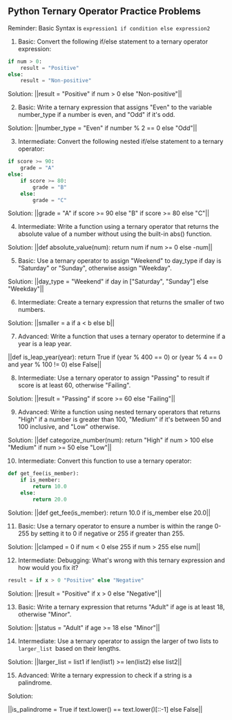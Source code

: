 ## Python Ternary Operator Practice Problems

Reminder: Basic Syntax is `expression1 if condition else expression2`


1. Basic: Convert the following if/else statement to a ternary operator expression:

```python
if num > 0:
    result = "Positive"
else:
    result = "Non-positive"
```
Solution:
||result = "Positive" if num > 0 else "Non-positive"||

2. Basic: Write a ternary expression that assigns "Even" to the variable number_type if a number is even, and "Odd" if it's odd.

Solution:
||number_type = "Even" if number % 2 == 0 else "Odd"||

3. Intermediate: Convert the following nested if/else statement to a ternary operator:
```python
if score >= 90:
    grade = "A"
else:
    if score >= 80:
        grade = "B"
    else:
        grade = "C"

```

Solution:
||grade = "A" if score >= 90 else "B" if score >= 80 else "C"||

4. Intermediate:  Write a function using a ternary operator that returns the absolute value of a number without using the built-in abs() function.

Solution:
||def absolute_value(num):
    return num if num >= 0 else -num||

5. Basic: Use a ternary operator to assign "Weekend" to day_type if day is "Saturday" or "Sunday", otherwise assign "Weekday".

Solution:
||day_type = "Weekend" if day in ["Saturday", "Sunday"] else "Weekday"||

6. Intermediate: Create a ternary expression that returns the smaller of two numbers.

Solution: 
||smaller = a if a < b else b||

7. Advanced: Write a function that uses a ternary operator to determine if a year is a leap year.

||def is_leap_year(year):
    return True if (year % 400 == 0) or (year % 4 == 0 and year % 100 != 0) else False||

8. Intermediate: Use a ternary operator to assign "Passing" to result if score is at least 60, otherwise "Failing".

Solution:
||result = "Passing" if score >= 60 else "Failing"||

9. Advanced: Write a function using nested ternary operators that returns "High" if a number is greater than 100, "Medium" if it's between 50 and 100 inclusive, and "Low" otherwise.

Solution:
||def categorize_number(num):
    return "High" if num > 100 else "Medium" if num >= 50 else "Low"||

10. Intermediate: Convert this function to use a ternary operator:

```python
def get_fee(is_member):
    if is_member:
        return 10.0
    else:
        return 20.0
```

Solution:
||def get_fee(is_member):
    return 10.0 if is_member else 20.0||

11. Basic: Use a ternary operator to ensure a number is within the range 0-255 by setting it to 0 if negative or 255 if greater than 255.

Solution:
||clamped = 0 if num < 0 else 255 if num > 255 else num||

12. Intermediate:  Debugging: What's wrong with this ternary expression and how would you fix it?

```python
result = if x > 0 "Positive" else "Negative"
```

Solution:
||result = "Positive" if x > 0 else "Negative"||

13. Basic: Write a ternary expression that returns "Adult" if age is at least 18, otherwise "Minor".

Solution:
||status = "Adult" if age >= 18 else "Minor"||

14. Intermediate: Use a ternary operator to assign the larger of two lists to `larger_list `based on their lengths.

Solution:
||larger_list = list1 if len(list1) >= len(list2) else list2||

15. Advanced: Write a ternary expression to check if a string is a palindrome.

Solution:

||is_palindrome = True if text.lower() == text.lower()[::-1] else False||
